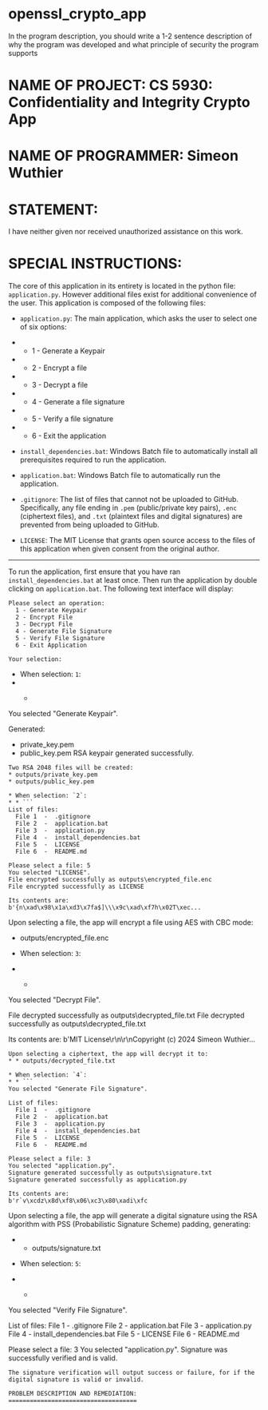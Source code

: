 # openssl_crypto_app
In the program description, you should write a 1-2 sentence description of why the program was
developed and what principle of security the program supports


NAME OF PROJECT: CS 5930: Confidentiality and Integrity Crypto App
================

NAME OF PROGRAMMER: Simeon Wuthier
===================


STATEMENT:
==========
I have neither given nor received unauthorized assistance on this work.


SPECIAL INSTRUCTIONS:
=====================

The core of this application in its entirety is located in the python file: `application.py`. However additional files exist for additional convenience of the user. This application is composed of the following files:

 * `application.py`: The main application, which asks the user to select one of six options:
 * * 1 - Generate a Keypair
 * * 2 - Encrypt a file
 * * 3 - Decrypt a file
 * * 4 - Generate a file signature
 * * 5 - Verify a file signature
 * * 6 - Exit the application

 * `install_dependencies.bat`: Windows Batch file to automatically install all prerequisites required to run the application.

 * `application.bat`: Windows Batch file to automatically run the application.

 * `.gitignore`: The list of files that cannot not be uploaded to GitHub. Specifically, any file ending in `.pem` (public/private key pairs), `.enc` (ciphertext files), and `.txt` (plaintext files and digital signatures) are prevented from being uploaded to GitHub. 

 * `LICENSE`: The MIT License that grants open source access to the files of this application when given consent from the original author.


---

To run the application, first ensure that you have ran `install_dependencies.bat` at least once. Then run the application by double clicking on `application.bat`. The following text interface will display:
```
Please select an operation:
  1 - Generate Keypair
  2 - Encrypt File
  3 - Decrypt File
  4 - Generate File Signature
  5 - Verify File Signature
  6 - Exit Application

Your selection:
```

 * When selection: `1`:
 * * ```
You selected "Generate Keypair".

Generated:
  -  private_key.pem
  -  public_key.pem
RSA keypair generated successfully.
```
Two RSA 2048 files will be created:
* outputs/private_key.pem
* outputs/public_key.pem

* When selection: `2`:
* * ```
List of files:
  File 1  -  .gitignore
  File 2  -  application.bat
  File 3  -  application.py
  File 4  -  install_dependencies.bat
  File 5  -  LICENSE
  File 6  -  README.md

Please select a file: 5
You selected "LICENSE".
File encrypted successfully as outputs\encrypted_file.enc
File encrypted successfully as LICENSE

Its contents are:
b'{n\xad\x98\x1a\xd3\x7fa$]\\\x9c\xad\xf7h\x02T\xec...
```
Upon selecting a file, the app will encrypt a file using AES with CBC mode:
* outputs/encrypted_file.enc

* When selection: `3`:
* * ```
You selected "Decrypt File".

File decrypted successfully as outputs\decrypted_file.txt
File decrypted successfully as outputs\decrypted_file.txt

Its contents are:
b'MIT License\r\n\r\nCopyright (c) 2024 Simeon Wuthier...
```
Upon selecting a ciphertext, the app will decrypt it to:
* * outputs/decrypted_file.txt

* When selection: `4`:
* * ```
You selected "Generate File Signature".

List of files:
  File 1  -  .gitignore
  File 2  -  application.bat
  File 3  -  application.py
  File 4  -  install_dependencies.bat
  File 5  -  LICENSE
  File 6  -  README.md

Please select a file: 3
You selected "application.py".
Signature generated successfully as outputs\signature.txt
Signature generated successfully as application.py

Its contents are:
b'r`v\xcdz\x8d\xf8\x06\xc3\x80\xadi\xfc
```
Upon selecting a file, the app will generate a digital signature using the RSA algorithm with PSS (Probabilistic Signature Scheme) padding, generating:
* * outputs/signature.txt

* When selection: `5`:
* * ```
You selected "Verify File Signature".


List of files:
  File 1  -  .gitignore
  File 2  -  application.bat
  File 3  -  application.py
  File 4  -  install_dependencies.bat
  File 5  -  LICENSE
  File 6  -  README.md

Please select a file: 3
You selected "application.py".
Signature was successfully verified and is valid.
```
The signature verification will output success or failure, for if the digital signature is valid or invalid.

PROBLEM DESCRIPTION AND REMEDIATION:
====================================

